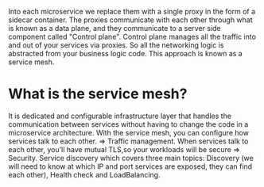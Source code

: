 Into each microservice we replace them with a single proxy in the form of a sidecar container.
The proxies communicate with each other through what is known as a data plane, and they communicate to a server side component called "Control plane".
Control plane manages all the traffic into and out of your services via proxies.
So all the networking logic is abstracted from your business logic code.
This approach is known as a service mesh.

# What is the service mesh?

It is dedicated and configurable infrastructure layer that handles the communication between services without having to change the code in a microservice architecture.
With the service mesh, you can configure how services talk to each other. => Traffic management.
When services talk to each other, you'll have mutual TLS,so your workloads will be secure => Security.
Service discovery which covers three main topics: Discovery (we will need to know at which IP and port services are exposed, they can find each other), Health check and LoadBalancing.